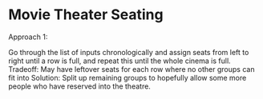 # Movie Theater Seating

Approach 1:

Go through the list of inputs chronologically and assign seats from left to right until a row is full, and repeat this until the whole cinema is full.
Tradeoff: May have leftover seats for each row where no other groups can fit into
Solution: Split up remaining groups to hopefully allow some more people who have reserved into the theatre.
